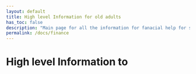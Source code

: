 ```yaml
---
layout: default
title: High level Information for old adults
has_toc: false
description: "Main page for all the information for fanacial help for seniors in the Waterloo region"
permalink: /docs/finance
---
```


# High level Information to 
